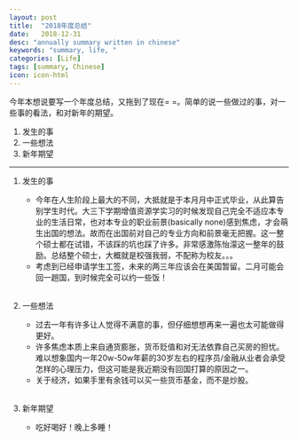 ```yaml
---
layout: post
title:  "2018年度总结"
date:   2018-12-31
desc: "annually summary written in chinese"
keywords: "summary, life, "
categories: [Life]
tags: [summary, Chinese]
icon: icon-html
---
```


今年本想说要写一个年度总结，又拖到了现在= =。简单的说一些做过的事，对一些事的看法，和对新年的期望。

1. 发生的事
2. 一些想法
3. 新年期望

---
1. 发生的事
	* 今年在人生阶段上最大的不同，大抵就是于本月月中正式毕业，从此算告别学生时代。大三下学期增值资源学实习的时候发现自己完全不适应本专业的生活日常，也对本专业的职业前景(basically none)感到焦虑，才会萌生出国的想法。故而在出国前对自己的专业方向和前景毫无把握。这一整个硕士都在试错，不该踩的坑也踩了许多。非常感激陈怡濛这一整年的鼓励。总结整个硕士，大概就是校强我弱，不配称为校友。。。<br>
	* 考虑到已经申请学生工签，未来的两三年应该会在美国暂留。二月可能会回一趟国，到时候完全可以约一些饭！<br><br>

2. 一些想法<br>
	* 过去一年有许多让人觉得不满意的事，但仔细想想再来一遍也太可能做得更好。<br>
	* 许多焦虑本质上来自通货膨胀，货币贬值和对无法依靠自己买房的担忧。难以想象国内一年20w-50w年薪的30岁左右的程序员/金融从业者会承受怎样的心理压力，但这可能是我近期没有回国打算的原因之一。<br>
	* 关于经济，如果手里有余钱可以买一些货币基金，而不是炒股。
<br><br>

3. 新年期望
	* 吃好喝好！晚上多睡！




